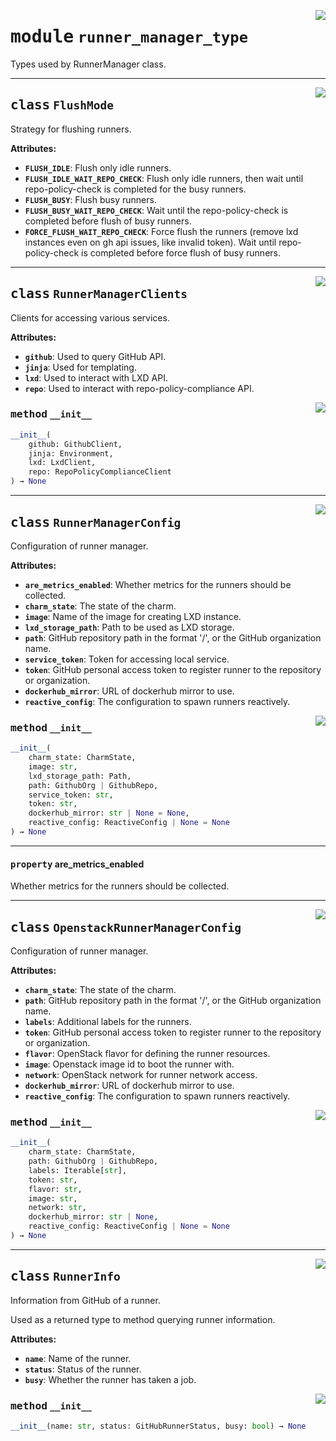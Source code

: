 <!-- markdownlint-disable -->

<a href="../src/runner_manager_type.py#L0"><img align="right" style="float:right;" src="https://img.shields.io/badge/-source-cccccc?style=flat-square"></a>

# <kbd>module</kbd> `runner_manager_type`
Types used by RunnerManager class. 



---

<a href="../src/runner_manager_type.py#L20"><img align="right" style="float:right;" src="https://img.shields.io/badge/-source-cccccc?style=flat-square"></a>

## <kbd>class</kbd> `FlushMode`
Strategy for flushing runners. 



**Attributes:**
 
 - <b>`FLUSH_IDLE`</b>:  Flush only idle runners. 
 - <b>`FLUSH_IDLE_WAIT_REPO_CHECK`</b>:  Flush only idle runners, then wait until repo-policy-check is  completed for the busy runners. 
 - <b>`FLUSH_BUSY`</b>:  Flush busy runners. 
 - <b>`FLUSH_BUSY_WAIT_REPO_CHECK`</b>:  Wait until the repo-policy-check is completed before  flush of busy runners. 
 - <b>`FORCE_FLUSH_WAIT_REPO_CHECK`</b>:  Force flush the runners (remove lxd instances even on  gh api issues, like invalid token).  Wait until repo-policy-check is completed before force flush of busy runners. 





---

<a href="../src/runner_manager_type.py#L42"><img align="right" style="float:right;" src="https://img.shields.io/badge/-source-cccccc?style=flat-square"></a>

## <kbd>class</kbd> `RunnerManagerClients`
Clients for accessing various services. 



**Attributes:**
 
 - <b>`github`</b>:  Used to query GitHub API. 
 - <b>`jinja`</b>:  Used for templating. 
 - <b>`lxd`</b>:  Used to interact with LXD API. 
 - <b>`repo`</b>:  Used to interact with repo-policy-compliance API. 

<a href="../<string>"><img align="right" style="float:right;" src="https://img.shields.io/badge/-source-cccccc?style=flat-square"></a>

### <kbd>method</kbd> `__init__`

```python
__init__(
    github: GithubClient,
    jinja: Environment,
    lxd: LxdClient,
    repo: RepoPolicyComplianceClient
) → None
```









---

<a href="../src/runner_manager_type.py#L59"><img align="right" style="float:right;" src="https://img.shields.io/badge/-source-cccccc?style=flat-square"></a>

## <kbd>class</kbd> `RunnerManagerConfig`
Configuration of runner manager. 



**Attributes:**
 
 - <b>`are_metrics_enabled`</b>:  Whether metrics for the runners should be collected. 
 - <b>`charm_state`</b>:  The state of the charm. 
 - <b>`image`</b>:  Name of the image for creating LXD instance. 
 - <b>`lxd_storage_path`</b>:  Path to be used as LXD storage. 
 - <b>`path`</b>:  GitHub repository path in the format '<owner>/<repo>', or the  GitHub organization name. 
 - <b>`service_token`</b>:  Token for accessing local service. 
 - <b>`token`</b>:  GitHub personal access token to register runner to the  repository or organization. 
 - <b>`dockerhub_mirror`</b>:  URL of dockerhub mirror to use. 
 - <b>`reactive_config`</b>:  The configuration to spawn runners reactively. 

<a href="../<string>"><img align="right" style="float:right;" src="https://img.shields.io/badge/-source-cccccc?style=flat-square"></a>

### <kbd>method</kbd> `__init__`

```python
__init__(
    charm_state: CharmState,
    image: str,
    lxd_storage_path: Path,
    path: GithubOrg | GithubRepo,
    service_token: str,
    token: str,
    dockerhub_mirror: str | None = None,
    reactive_config: ReactiveConfig | None = None
) → None
```






---

#### <kbd>property</kbd> are_metrics_enabled

Whether metrics for the runners should be collected. 




---

<a href="../src/runner_manager_type.py#L94"><img align="right" style="float:right;" src="https://img.shields.io/badge/-source-cccccc?style=flat-square"></a>

## <kbd>class</kbd> `OpenstackRunnerManagerConfig`
Configuration of runner manager. 



**Attributes:**
 
 - <b>`charm_state`</b>:  The state of the charm. 
 - <b>`path`</b>:  GitHub repository path in the format '<owner>/<repo>', or the  GitHub organization name. 
 - <b>`labels`</b>:  Additional labels for the runners. 
 - <b>`token`</b>:  GitHub personal access token to register runner to the  repository or organization. 
 - <b>`flavor`</b>:  OpenStack flavor for defining the runner resources. 
 - <b>`image`</b>:  Openstack image id to boot the runner with. 
 - <b>`network`</b>:  OpenStack network for runner network access. 
 - <b>`dockerhub_mirror`</b>:  URL of dockerhub mirror to use. 
 - <b>`reactive_config`</b>:  The configuration to spawn runners reactively. 

<a href="../<string>"><img align="right" style="float:right;" src="https://img.shields.io/badge/-source-cccccc?style=flat-square"></a>

### <kbd>method</kbd> `__init__`

```python
__init__(
    charm_state: CharmState,
    path: GithubOrg | GithubRepo,
    labels: Iterable[str],
    token: str,
    flavor: str,
    image: str,
    network: str,
    dockerhub_mirror: str | None,
    reactive_config: ReactiveConfig | None = None
) → None
```









---

<a href="../src/runner_manager_type.py#L123"><img align="right" style="float:right;" src="https://img.shields.io/badge/-source-cccccc?style=flat-square"></a>

## <kbd>class</kbd> `RunnerInfo`
Information from GitHub of a runner. 

Used as a returned type to method querying runner information. 



**Attributes:**
 
 - <b>`name`</b>:  Name of the runner. 
 - <b>`status`</b>:  Status of the runner. 
 - <b>`busy`</b>:  Whether the runner has taken a job. 

<a href="../<string>"><img align="right" style="float:right;" src="https://img.shields.io/badge/-source-cccccc?style=flat-square"></a>

### <kbd>method</kbd> `__init__`

```python
__init__(name: str, status: GitHubRunnerStatus, busy: bool) → None
```









